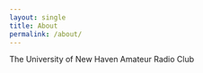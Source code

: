 ```yaml
---
layout: single
title: About
permalink: /about/
---
```


The University of New Haven Amateur Radio Club
